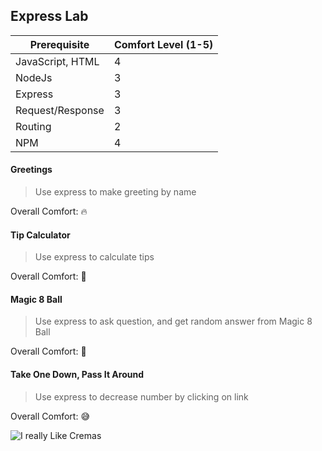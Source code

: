 ## Express Lab

Prerequisite | Comfort Level (1-5)
-|-
JavaScript, HTML | 4
NodeJs | 3
Express | 3
Request/Response | 3
Routing | 2
NPM | 4

#### Greetings
> Use express to make greeting by name

Overall Comfort: :fire:

#### Tip Calculator
> Use express to calculate tips

Overall Comfort: :100:

#### Magic 8 Ball
> Use express to ask question, and get random answer from Magic 8 Ball

Overall Comfort: :rocket:

#### Take One Down, Pass It Around
> Use express to decrease number by clicking on link

Overall Comfort: :sweat_smile:

![I really Like Cremas](http://static1.squarespace.com/static/5e13cf209357b75ad93ab0ea/5e14007f3305720f1b917535/5e9b2fc3554bbb3b8ee35bd7/1634168898186/VEGAN+BUNDLE+DEAL.jpeg?format=1500w "Perfect Haitian Drink")
